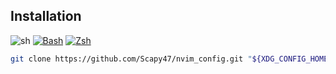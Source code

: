 

## Installation
![sh](https://skillicons.dev/icons?i=bash)
[![Bash](https://img.shields.io/badge/Bash-4EAA25?logo=gnubash&logoColor=fff)](#)
[![Zsh](https://img.shields.io/badge/Zsh-F15A24?logo=zsh&logoColor=fff)](#)
```sh
git clone https://github.com/Scapy47/nvim_config.git "${XDG_CONFIG_HOME:-$HOME/.config}"/nvim && nvim
```
